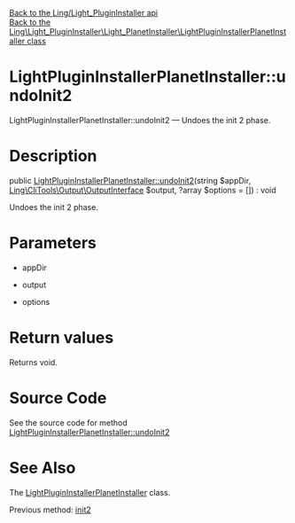 [Back to the Ling/Light_PluginInstaller api](https://github.com/lingtalfi/Light_PluginInstaller/blob/master/doc/api/Ling/Light_PluginInstaller.md)<br>
[Back to the Ling\Light_PluginInstaller\Light_PlanetInstaller\LightPluginInstallerPlanetInstaller class](https://github.com/lingtalfi/Light_PluginInstaller/blob/master/doc/api/Ling/Light_PluginInstaller/Light_PlanetInstaller/LightPluginInstallerPlanetInstaller.md)


LightPluginInstallerPlanetInstaller::undoInit2
================



LightPluginInstallerPlanetInstaller::undoInit2 — Undoes the init 2 phase.




Description
================


public [LightPluginInstallerPlanetInstaller::undoInit2](https://github.com/lingtalfi/Light_PluginInstaller/blob/master/doc/api/Ling/Light_PluginInstaller/Light_PlanetInstaller/LightPluginInstallerPlanetInstaller/undoInit2.md)(string $appDir, [Ling\CliTools\Output\OutputInterface](https://github.com/lingtalfi/CliTools/blob/master/doc/api/Ling/CliTools/Output/OutputInterface.md) $output, ?array $options = []) : void




Undoes the init 2 phase.




Parameters
================


- appDir

    

- output

    

- options

    


Return values
================

Returns void.








Source Code
===========
See the source code for method [LightPluginInstallerPlanetInstaller::undoInit2](https://github.com/lingtalfi/Light_PluginInstaller/blob/master/Light_PlanetInstaller/LightPluginInstallerPlanetInstaller.php#L36-L46)


See Also
================

The [LightPluginInstallerPlanetInstaller](https://github.com/lingtalfi/Light_PluginInstaller/blob/master/doc/api/Ling/Light_PluginInstaller/Light_PlanetInstaller/LightPluginInstallerPlanetInstaller.md) class.

Previous method: [init2](https://github.com/lingtalfi/Light_PluginInstaller/blob/master/doc/api/Ling/Light_PluginInstaller/Light_PlanetInstaller/LightPluginInstallerPlanetInstaller/init2.md)<br>

